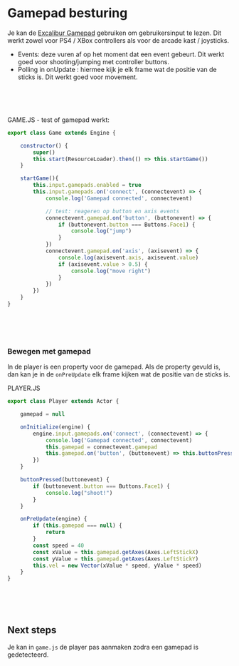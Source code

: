 # Gamepad besturing

Je kan de [Excalibur Gamepad](https://excaliburjs.com/docs/gamepad) gebruiken om gebruikersinput te lezen. Dit werkt zowel voor PS4 / XBox controllers als voor de arcade kast / joysticks.

- Events: deze vuren af op het moment dat een event gebeurt. Dit werkt goed voor shooting/jumping met controller buttons.
- Polling in onUpdate : hiermee kijk je elk frame wat de positie van de sticks is. Dit werkt goed voor movement.

<br><br><br>

GAME.JS - test of gamepad werkt:

```javascript
export class Game extends Engine {

    constructor() {
        super()
        this.start(ResourceLoader).then(() => this.startGame())
    }

    startGame(){
        this.input.gamepads.enabled = true
        this.input.gamepads.on('connect', (connectevent) => {
            console.log('Gamepad connected', connectevent)

            // test: reageren op button en axis events
            connectevent.gamepad.on('button', (buttonevent) => {
                if (buttonevent.button === Buttons.Face1) {
                    console.log("jump")
                }
            })
            connectevent.gamepad.on('axis', (axisevent) => {
                console.log(axisevent.axis, axisevent.value)
                if (axisevent.value > 0.5) {
                    console.log("move right")
                }
            })
        })
    }
}
```

<br><br><br>

### Bewegen met gamepad

In de player is een property voor de gamepad. Als de property gevuld is, dan kan je in de `onPreUpdate` elk frame kijken wat de positie van de sticks is.

PLAYER.JS

```javascript
export class Player extends Actor {

    gamepad = null

    onInitialize(engine) {
        engine.input.gamepads.on('connect', (connectevent) => {
            console.log('Gamepad connected', connectevent)
            this.gamepad = connectevent.gamepad
            this.gamepad.on('button', (buttonevent) => this.buttonPressed(buttonevent))
        })
    }

    buttonPressed(buttonevent) {
        if (buttonevent.button === Buttons.Face1) {
            console.log("shoot!")
        }
    }

    onPreUpdate(engine) {
        if (this.gamepad === null) {
            return
        }
        const speed = 40
        const xValue = this.gamepad.getAxes(Axes.LeftStickX)
        const yValue = this.gamepad.getAxes(Axes.LeftStickY)
        this.vel = new Vector(xValue * speed, yValue * speed)
    }
}
```

<br>
<Br>
<br>

## Next steps

Je kan in `game.js` de player pas aanmaken zodra een gamepad is gedetecteerd.